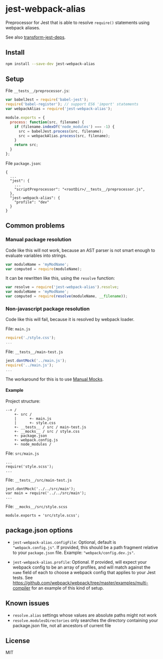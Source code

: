 # jest-webpack-alias

Preprocessor for Jest that is able to resolve `require()` statements using webpack aliases.

See also [transform-jest-deps](https://github.com/Ticketmaster/transform-jest-deps).

## Install

```sh
npm install --save-dev jest-webpack-alias
```

## Setup

File `__tests__/preprocessor.js`:

```js
var babelJest = require('babel-jest');
require('babel-register'); // support ES6 'import' statements
var webpackAlias = require('jest-webpack-alias');

module.exports = {
  process: function(src, filename) {
    if (filename.indexOf('node_modules') === -1) {
      src = babelJest.process(src, filename);
      src = webpackAlias.process(src, filename);
    }
    return src;
  }
};
```

File `package.json`:

```
{
  ...
  "jest": {
    ...
    "scriptPreprocessor": "<rootDir>/__tests__/preprocessor.js",
  },
  "jest-webpack-alias": {
    "profile": "dev"
  }
}
```

## Common problems

### Manual package resolution

Code like this will not work, because an AST parser is not smart enough to evaluate variables into strings.

```js
var moduleName = 'myModName';
var computed = require(moduleName);
```

It can be rewritten like this, using the `resolve` function:

```js
var resolve = require('jest-webpack-alias').resolve;
var moduleName = 'myModName';
var computed = require(resolve(moduleName, __filename));
```

### Non-javascript package resolution

Code like this will fail, because it is resolved by webpack loader.

File: `main.js`
```js
require('./style.css');
...
```

File: `__tests__/main-test.js`
```js
jest.dontMock('../main.js');
require('../main.js');
...
```

The workaround for this is to use [Manual Mocks](https://github.com/facebook/jest/blob/master/docs/ManualMocks.md).

#### Example

Project structure:
```
--+ /            
    +- src /            
    |      +- main.js
    |      +- style.css
    +- __tests__ / src / main-test.js
    +- __mocks__ / src / style.css
    +- package.json
    +- webpack.config.js
    +- node_modules /
```

File: `src/main.js`
```
...
require('style.scss');
...
```

File: `__tests__/src/main-test.js`
```
jest.dontMock('../../src/main');
var main = require('../../src/main');
...
```

File: `__mocks__/src/style.scss`
```
module.exports = 'src/style.scss';
```

## package.json options

- `jest-webpack-alias.configFile`: Optional, default is `"webpack.config.js"`. If provided, this should be a path
  fragment relative to your `package.json` file.  Example: `"webpack/config.dev.js"`.

- `jest-webpack-alias.profile`: Optional. If provided, will expect your webpack config to be an array of profiles, and
  will match against the `name` field of each to choose a webpack config that applies to your Jest tests. See
  https://github.com/webpack/webpack/tree/master/examples/multi-compiler for an example of this kind of setup.

## Known issues

- `resolve.alias` settings whose values are absolute paths might not work
- `resolve.modulesDirectories` only searches the directory containing your package.json file, not all ancestors of current file

## License

MIT
